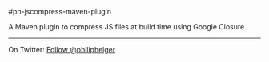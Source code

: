 #ph-jscompress-maven-plugin

A Maven plugin to compress JS files at build time using Google Closure.

---

On Twitter: <a href="https://twitter.com/philiphelger">Follow @philiphelger</a>
